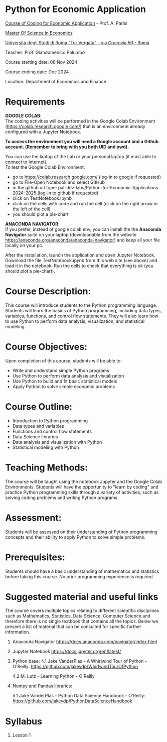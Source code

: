 # Python for Economic Application

[Course of Coding for Economic Application](https://economia.uniroma2.it/master-science/economics/courses/) - Prof. A. Parisi

[Master Of Science in Economics ](https://economia.uniroma2.it/master-science/economics)

[Università degli Studi di Roma "Tor Vergata" - via Cracovia 50 - Roma ](http://web.uniroma2.it/en)

Teacher: Prof. Giandomenico Palumbo

Course starting date: 08 Nov 2024

Course ending date:  Dec 2024

Location: Department of Economics and Finance

# Requirements

**GOOGLE COLAB**:  
The coding activities will be performed in the Google Colab Environment (https://colab.research.google.com/) that is an environment already configured with a Jupyter Notebook.  

**To access the environment you will need a Google account and a Github account. (Remember to bring with you both UID and pwd).**

You can use the laptop of the Lab or your personal laptop (it must able to connect to internet).  
To test the Google Colab Environment:
- go to https://colab.research.google.com/ (log-in to google if requested)
- go to File-Open Notebook and select GitHub 
- in the github url type: pal-dev-labs/Python-for-Economic-Applications 2024-2025 (log-in to github if requested)
- click on TestNotebook.ipynb
- click on the cells with code and run the cell (click on the right arrow in the left of the cell)
- you should plot a pie-chart

**ANACONDA NAVIGATOR**:  
If you prefer, instead of google colab env, you can install the the **Anaconda Navigator** suite on your laptop (downloadable from the website https://anaconda.org/anaconda/anaconda-navigator) and keep all your file locally on your pc.

After the installation, launch the application and open Jupyter Notebook. 
Download the file TestNotebook.ipynb from this web site (see above)
and load it in the notebook.
Run the cells to check that everything is ok (you should plot a pie-chart).

# Course Description:

This course will introduce students to the Python programming language. Students will learn the basics of Python programming, including data types, variables, functions, and control flow statements. They will also learn how to use Python to perform data analysis, visualization, and statistical modeling.

# Course Objectives:
Upon completion of this course, students will be able to:

- Write and understand simple Python programs
- Use Python to perform data analysis and visualization
- Use Python to build and fit basic statistical models
- Apply Python to solve simple economic problems

# Course Outline:
- Introduction to Python programming
- Data types and variables
- Functions and control flow statements
- Data Science libraries
- Data analysis and visualization with Python
- Statistical modeling with Python

# Teaching Methods:
The course will be taught using the notebook Jupyter and the Google Colab Environments. Students will have the opportunity to "learn by coding" and practice Python programming skills through a variety of activities, such as solving coding problems and writing Python programs.

# Assessment:
Students will be assessed on their understanding of Python programming concepts and their ability to apply Python to solve simple problems.

# Prerequisites:
Students should have a basic understanding of mathematics and statistics before taking this course. No prior programming experience is required.
   
# Suggested material and useful links
The course covers multiple topics relating to different scientific disciplines such as Mathematics, Statistics, Data Science, Computer Science and therefore there is no single textbook that contains all the topics.
Below we present a list of material that can be consulted for specific further information.

1. Anaconda Navigator
https://docs.anaconda.com/navigator/index.html
2. Jupyter Notebook
https://docs.jupyter.org/en/latest/
3. Python base:
    4.1 Jake VanderPlas - A Whirlwind Tour of Python - O'Reilly: https://github.com/jakevdp/WhirlwindTourOfPython

    4.2 M. Lutz - Learning Python - O'Reilly 
4.  Numpy and Pandas libraries:

    5.1 Jake VanderPlas - Python Data Science Handbook - O'Reilly: https://github.com/jakevdp/PythonDataScienceHandbook

# Syllabus

1. Lesson 1
